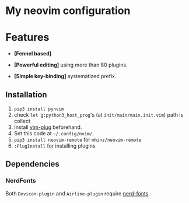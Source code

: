 # My neovim configuration

# Features
- **[Fennel based]**

- **[Powerful editing]** using more than 80 plugins.

- **[Simple key-binding]** systematized prefix.

## Installation
1. ``pip3 install pynvim``
2. check ``let g:python3_host_prog``'s (at ``init/main/main.init.vim``) path is collect
3. Install [vim-plug](https://github.com/junegunn/vim-plug/releases) beforehand.
4. Set this code at ``~/.config/nvim/``.
5. ``pip3 install neovim-remote`` for ``mhinz/neovim-remote``
6. ``:PlugInstall`` for installing plugins

## Dependencies

### NerdFonts

Both ``Devicon-plugin`` and ``Airline-plugin`` require [nerd-fonts](https://github.com/ryanoasis/nerd-fonts).
